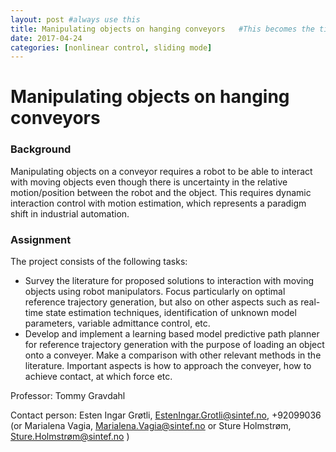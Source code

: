 ```yaml
---
layout: post #always use this
title: Manipulating objects on hanging conveyors   #This becomes the title of the page
date: 2017-04-24
categories: [nonlinear control, sliding mode]
---
```

# Manipulating objects on hanging conveyors #

### Background ###
Manipulating objects on a conveyor requires a robot to be able to interact with moving objects even though there is uncertainty in the relative motion/position between the robot and the object. This requires dynamic interaction control with motion estimation, which represents a paradigm shift in industrial automation. 

### Assignment ###
The project consists of the following tasks:
* Survey the literature for proposed solutions to interaction with moving objects using robot manipulators. Focus particularly on optimal reference trajectory generation, but also on other aspects such as real-time state estimation techniques, identification of unknown model parameters, variable admittance control, etc.
* Develop and implement a learning based model predictive path planner for reference trajectory generation with the purpose of loading an object onto a conveyer. Make a comparison with other relevant methods in the literature. Important aspects is how to approach the conveyer, how to achieve contact, at which force etc.

Professor: Tommy Gravdahl

Contact person: Esten Ingar Grøtli, EstenIngar.Grotli@sintef.no, +92099036 (or Marialena Vagia, Marialena.Vagia@sintef.no or Sture Holmstrøm, Sture.Holmstrøm@sintef.no )
